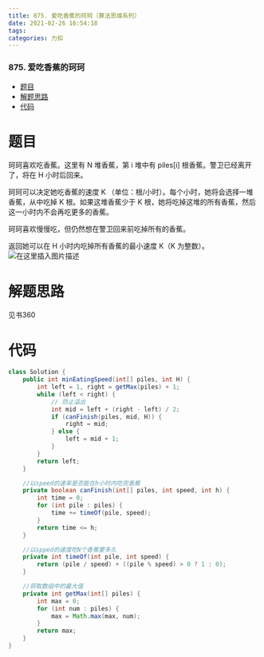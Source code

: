 ```yaml
---
title: 875. 爱吃香蕉的珂珂（算法思维系列）
date: 2021-02-26 16:54:18
tags: 
categories: 力扣
---
```


<!--more-->

### 875\. 爱吃香蕉的珂珂

- [题目](#_2)
- [解题思路](#_14)
- [代码](#_16)

# 题目

珂珂喜欢吃香蕉。这里有 N 堆香蕉，第 i 堆中有 piles\[i\] 根香蕉。警卫已经离开了，将在 H 小时后回来。

珂珂可以决定她吃香蕉的速度 K （单位：根/小时）。每个小时，她将会选择一堆香蕉，从中吃掉 K 根。如果这堆香蕉少于 K 根，她将吃掉这堆的所有香蕉，然后这一小时内不会再吃更多的香蕉。

珂珂喜欢慢慢吃，但仍然想在警卫回来前吃掉所有的香蕉。

返回她可以在 H 小时内吃掉所有香蕉的最小速度 K（K 为整数）。  
![在这里插入图片描述](https://img-blog.csdnimg.cn/20210226165317122.png?x-oss-process=image/watermark,type_ZmFuZ3poZW5naGVpdGk,shadow_10,text_aHR0cHM6Ly9ibG9nLmNzZG4ubmV0L3FxXzIxMDQwNTU5,size_16,color_FFFFFF,t_70)

# 解题思路

见书360

# 代码

```java
class Solution {
    public int minEatingSpeed(int[] piles, int H) {
        int left = 1, right = getMax(piles) + 1;
        while (left < right) {
            // 防止溢出
            int mid = left + (right - left) / 2;
            if (canFinish(piles, mid, H)) {
                right = mid;
            } else {
                left = mid + 1;
            }
        }
        return left;
    }

    //以speed的速率是否能在h小时内吃完香蕉
    private boolean canFinish(int[] piles, int speed, int h) {
        int time = 0;
        for (int pile : piles) {
            time += timeOf(pile, speed);
        }
        return time <= h;
    }

    //以spped的速度吃N个香蕉要多久
    private int timeOf(int pile, int speed) {
        return (pile / speed) + ((pile % speed) > 0 ? 1 : 0);
    }

    //获取数组中的最大值
    private int getMax(int[] piles) {
        int max = 0;
        for (int num : piles) {
            max = Math.max(max, num);
        }
        return max;
    }
}
```